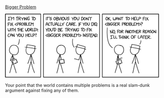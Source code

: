 [Bigger Problem](https://xkcd.com/2368)

![Bigger Problem](./random_comic.png)

Your point that the world contains multiple problems is a real slam-dunk argument against fixing any of them.


